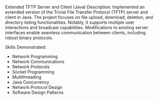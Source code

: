 Extended TFTP Server and Client (Java)
Description:
Implemented an extended version of the Trivial File Transfer Protocol (TFTP) server and client in Java.
The project focuses on file upload, download, deletion, and directory listing functionalities.
Notably, it supports multiple user interactions and broadcast capabilities.
Modifications to existing server interfaces enable seamless communication between clients, including robust binary protocols.

Skills Demonstrated:
- Network Programming
- Network Communications
- Network Protocols
- Socket Programming
- Multithreading
- Java Concurrency
- Network Protocol Design
- Software Design Patterns
